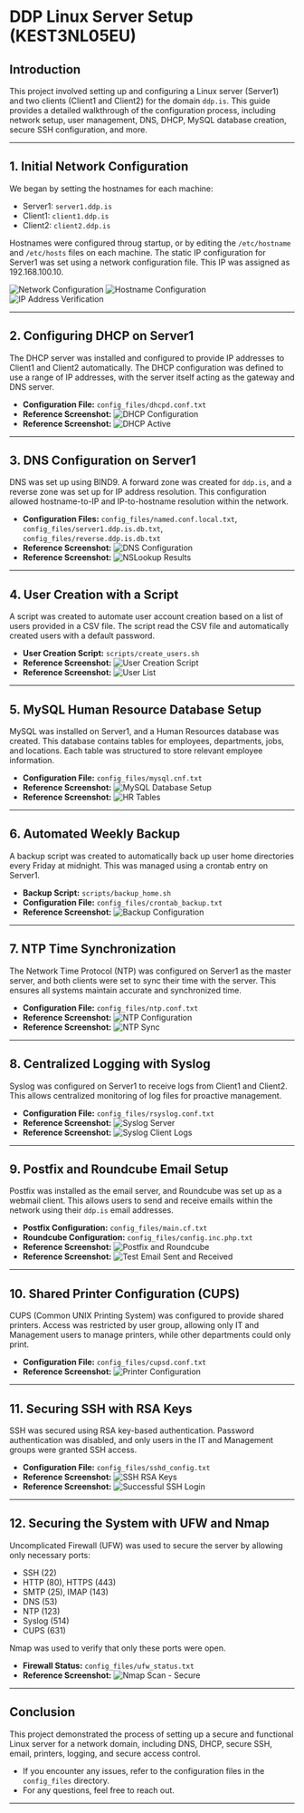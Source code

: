 # DDP Linux Server Setup (KEST3NL05EU)

## Introduction
This project involved setting up and configuring a Linux server (Server1) and two clients (Client1 and Client2) for the domain `ddp.is`. This guide provides a detailed walkthrough of the configuration process, including network setup, user management, DNS, DHCP, MySQL database creation, secure SSH configuration, and more.

---

## 1. Initial Network Configuration
We began by setting the hostnames for each machine:
- Server1: `server1.ddp.is`
- Client1: `client1.ddp.is`
- Client2: `client2.ddp.is`

Hostnames were configured throug startup, or by editing the `/etc/hostname` and `/etc/hosts` files on each machine. The static IP configuration for Server1 was set using a network configuration file. This IP was assigned as 192.168.100.10.

![Network Configuration](screenshots/network_configuration.png)
![Hostname Configuration](screenshots/hostname_configuration.png)
![IP Address Verification](screenshots/ip_address_verification.png)

---

## 2. Configuring DHCP on Server1
The DHCP server was installed and configured to provide IP addresses to Client1 and Client2 automatically. The DHCP configuration was defined to use a range of IP addresses, with the server itself acting as the gateway and DNS server.

- **Configuration File:** `config_files/dhcpd.conf.txt`
- **Reference Screenshot:** ![DHCP Configuration](screenshots/dhcp_configuration.png)
- **Reference Screenshot:** ![DHCP Active](screenshots/dhcp_active.png)

---

## 3. DNS Configuration on Server1
DNS was set up using BIND9. A forward zone was created for `ddp.is`, and a reverse zone was set up for IP address resolution. This configuration allowed hostname-to-IP and IP-to-hostname resolution within the network.

- **Configuration Files:** `config_files/named.conf.local.txt`, `config_files/server1.ddp.is.db.txt`, `config_files/reverse.ddp.is.db.txt`
- **Reference Screenshot:** ![DNS Configuration](screenshots/dns_configuration.png)
- **Reference Screenshot:** ![NSLookup Results](screenshots/dns_nslookup.png)

---

## 4. User Creation with a Script
A script was created to automate user account creation based on a list of users provided in a CSV file. The script read the CSV file and automatically created users with a default password.

- **User Creation Script:** `scripts/create_users.sh`
- **Reference Screenshot:** ![User Creation Script](screenshots/user_creation_script.png)
- **Reference Screenshot:** ![User List](screenshots/user_list.png)

---

## 5. MySQL Human Resource Database Setup
MySQL was installed on Server1, and a Human Resources database was created. This database contains tables for employees, departments, jobs, and locations. Each table was structured to store relevant employee information.

- **Configuration File:** `config_files/mysql.cnf.txt`
- **Reference Screenshot:** ![MySQL Database Setup](screenshots/mysql_database_creation.png)
- **Reference Screenshot:** ![HR Tables](screenshots/mysql_hr_tables.png)

---

## 6. Automated Weekly Backup
A backup script was created to automatically back up user home directories every Friday at midnight. This was managed using a crontab entry on Server1.

- **Backup Script:** `scripts/backup_home.sh`
- **Configuration File:** `config_files/crontab_backup.txt`
- **Reference Screenshot:** ![Backup Configuration](screenshots/backup_crontab.png)

---

## 7. NTP Time Synchronization
The Network Time Protocol (NTP) was configured on Server1 as the master server, and both clients were set to sync their time with the server. This ensures all systems maintain accurate and synchronized time.

- **Configuration File:** `config_files/ntp.conf.txt`
- **Reference Screenshot:** ![NTP Configuration](screenshots/ntp_server.png)
- **Reference Screenshot:** ![NTP Sync](screenshots/ntp_client_sync.png)

---

## 8. Centralized Logging with Syslog
Syslog was configured on Server1 to receive logs from Client1 and Client2. This allows centralized monitoring of log files for proactive management.

- **Configuration File:** `config_files/rsyslog.conf.txt`
- **Reference Screenshot:** ![Syslog Server](screenshots/syslog_server.png)
- **Reference Screenshot:** ![Syslog Client Logs](screenshots/syslog_client_logs.png)

---

## 9. Postfix and Roundcube Email Setup
Postfix was installed as the email server, and Roundcube was set up as a webmail client. This allows users to send and receive emails within the network using their `ddp.is` email addresses.

- **Postfix Configuration:** `config_files/main.cf.txt`
- **Roundcube Configuration:** `config_files/config.inc.php.txt`
- **Reference Screenshot:** ![Postfix and Roundcube](screenshots/postfix_roundcube.png)
- **Reference Screenshot:** ![Test Email Sent and Received](screenshots/postfix_test_email.png)

---

## 10. Shared Printer Configuration (CUPS)
CUPS (Common UNIX Printing System) was configured to provide shared printers. Access was restricted by user group, allowing only IT and Management users to manage printers, while other departments could only print.

- **Configuration File:** `config_files/cupsd.conf.txt`
- **Reference Screenshot:** ![Printer Configuration](screenshots/printer_configuration.png)

---

## 11. Securing SSH with RSA Keys
SSH was secured using RSA key-based authentication. Password authentication was disabled, and only users in the IT and Management groups were granted SSH access.

- **Configuration File:** `config_files/sshd_config.txt`
- **Reference Screenshot:** ![SSH RSA Keys](screenshots/ssh_rsa_keys.png)
- **Reference Screenshot:** ![Successful SSH Login](screenshots/ssh_successful_login.png)

---

## 12. Securing the System with UFW and Nmap
Uncomplicated Firewall (UFW) was used to secure the server by allowing only necessary ports:
- SSH (22)
- HTTP (80), HTTPS (443)
- SMTP (25), IMAP (143)
- DNS (53)
- NTP (123)
- Syslog (514)
- CUPS (631)

Nmap was used to verify that only these ports were open.

- **Firewall Status:** `config_files/ufw_status.txt`
- **Reference Screenshot:** ![Nmap Scan - Secure](screenshots/ufw_nmap_secure.png)

---

## Conclusion
This project demonstrated the process of setting up a secure and functional Linux server for a network domain, including DNS, DHCP, secure SSH, email, printers, logging, and secure access control.

- If you encounter any issues, refer to the configuration files in the `config_files` directory.
- For any questions, feel free to reach out.

---

